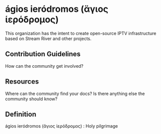 # ágios ieródromos (ἅγιος ἱερόδρομος)

This organization has the intent to create open-source IPTV infrastructure based on Stream River and other projects.

## Contribution Guidelines

How can the community get involved?



## Resources

Where can the community find your docs? Is there anything else the community should know?


## Definition

ágios ieródromos (ἅγιος ἱερόδρομος)
: Holy pilgrimage

